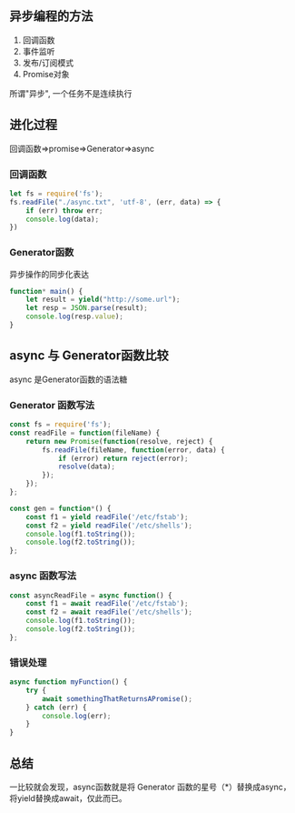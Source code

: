 ## 异步编程的方法

1. 回调函数
2. 事件监听
3. 发布/订阅模式
4. Promise对象

所谓"异步", 一个任务不是连续执行

## 进化过程

回调函数=>promise=>Generator=>async

### 回调函数

``` js
let fs = require('fs');
fs.readFile("./async.txt", 'utf-8', (err, data) => {
    if (err) throw err;
    console.log(data);
})
```

### Generator函数

异步操作的同步化表达

``` js
function* main() {
    let result = yield("http://some.url");
    let resp = JSON.parse(result);
    console.log(resp.value);
}
```

## async 与 Generator函数比较

 async 是Generator函数的语法糖

### Generator 函数写法

``` js
const fs = require('fs');
const readFile = function(fileName) {
    return new Promise(function(resolve, reject) {
        fs.readFile(fileName, function(error, data) {
            if (error) return reject(error);
            resolve(data);
        });
    });
};

const gen = function*() {
    const f1 = yield readFile('/etc/fstab');
    const f2 = yield readFile('/etc/shells');
    console.log(f1.toString());
    console.log(f2.toString());
};
```

### async 函数写法

``` js
const asyncReadFile = async function() {
    const f1 = await readFile('/etc/fstab');
    const f2 = await readFile('/etc/shells');
    console.log(f1.toString());
    console.log(f2.toString());
};
```

### 错误处理

``` js
async function myFunction() {
    try {
        await somethingThatReturnsAPromise();
    } catch (err) {
        console.log(err);
    }
}
```

## 总结

一比较就会发现，async函数就是将 Generator 函数的星号（*）替换成async，将yield替换成await，仅此而已。

